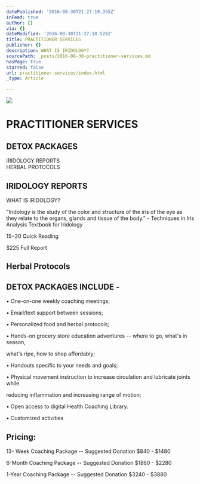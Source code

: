 ```yaml
---
datePublished: '2016-08-30T21:27:19.355Z'
inFeed: true
author: []
via: {}
dateModified: '2016-08-30T21:27:18.528Z'
title: PRACTITIONER SERVICES
publisher: {}
description: WHAT IS IRIDOLOGY?
sourcePath: _posts/2016-08-30-practitioner-services.md
hasPage: true
starred: false
url: practitioner-services/index.html
_type: Article

---
```

![](https://imgflo.herokuapp.com/graph/2b2431f8e7ba7b0/0c15100686ffcb3f6e4c97e2c4568f13/croprotate.jpg?cropheight=768&cropwidth=586&degrees=0&input=https%3A%2F%2Fthe-grid-user-content.s3-us-west-2.amazonaws.com%2Fae05f7cf-50ac-40cf-97ce-c53865abfe0c.jpg&x=16&y=16)

# PRACTITIONER SERVICES

## DETOX PACKAGES  
IRIDOLOGY REPORTS  
HERBAL PROTOCOLS

## IRIDOLOGY REPORTS

WHAT IS IRIDOLOGY?

"Iridology is the study of the color and structure of the iris of the eye as they relate to the organs, glands and tissue of the body." - Techniques in Iris Analysis Textbook for Iridology

$15-$20 Quick Reading

$225 Full Report

## Herbal Protocols

## DETOX PACKAGES INCLUDE -

• One-on-one weekly coaching meetings;

• Email/text support between sessions;

• Personalized food and herbal protocols;

• Hands-on grocery store education adventures -- where to go, what's in season,

what's ripe, how to shop affordably;

• Handouts specific to your needs and goals;

• Physical movement instruction to increase circulation and lubricate joints while

reducing inflammation and increasing range of motion;

• Open access to digital Health Coaching Library.

• Customized activities

## Pricing:

13- Week Coaching Package -- Suggested Donation $840 - $1480

6-Month Coaching Package -- Suggested Donation $1860 - $2280

1-Year Coaching Package -- Suggested Donation $3240 - $3880